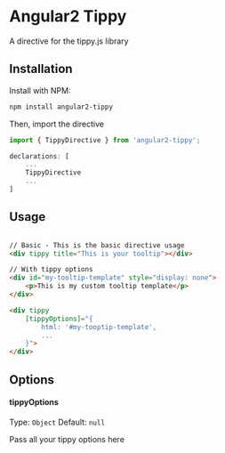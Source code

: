 Angular2 Tippy
==============

A directive for the tippy.js library

## Installation

Install with NPM:

```bash
npm install angular2-tippy
```

Then, import the directive

```js
import { TippyDirective } from 'angular2-tippy';
```

```js
declarations: [
	...
	TippyDirective
	...
]
```

## Usage

```html

// Basic - This is the basic directive usage
<div tippy title="This is your tooltip"></div>

// With tippy options
<div id="my-tooltip-template" style="display: none">
    <p>This is my custom tooltip template</p>
</div>

<div tippy
	[tippyOptions]="{
	    html: '#my-tooptip-template',
	    ...
	}">
</div>
```

## Options

#### tippyOptions
Type: `Object`
Default: `null`

Pass all your tippy options here
